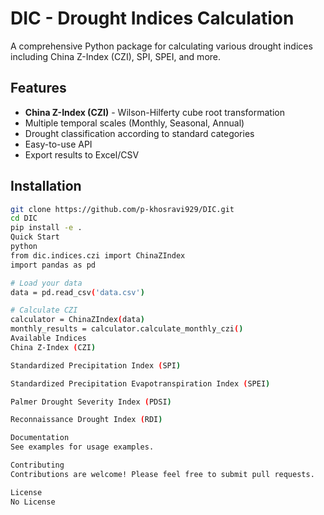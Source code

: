 # DIC - Drought Indices Calculation

A comprehensive Python package for calculating various drought indices including China Z-Index (CZI), SPI, SPEI, and more.

## Features

- **China Z-Index (CZI)** - Wilson-Hilferty cube root transformation
- Multiple temporal scales (Monthly, Seasonal, Annual)
- Drought classification according to standard categories
- Easy-to-use API
- Export results to Excel/CSV

## Installation

```bash
git clone https://github.com/p-khosravi929/DIC.git
cd DIC
pip install -e .
Quick Start
python
from dic.indices.czi import ChinaZIndex
import pandas as pd

# Load your data
data = pd.read_csv('data.csv')

# Calculate CZI
calculator = ChinaZIndex(data)
monthly_results = calculator.calculate_monthly_czi()
Available Indices
China Z-Index (CZI)

Standardized Precipitation Index (SPI)

Standardized Precipitation Evapotranspiration Index (SPEI)

Palmer Drought Severity Index (PDSI)

Reconnaissance Drought Index (RDI)

Documentation
See examples for usage examples.

Contributing
Contributions are welcome! Please feel free to submit pull requests.

License
No License
